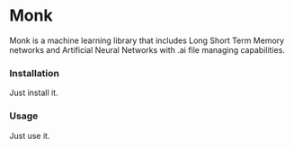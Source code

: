 # Monk
Monk is a machine learning library that includes Long Short Term Memory networks and Artificial Neural Networks with .ai file managing capabilities.

### Installation
Just install it.
### Usage
Just use it.
